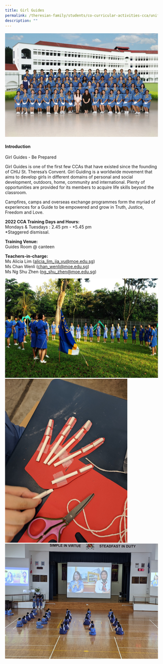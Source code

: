 ```yaml
---
title: Girl Guides
permalink: /theresian-family/students/co-curricular-activities-cca/uniform-groups/girl-guides/
description: ""
---
```

<img src="/images/gg.jpg">
<h4><strong>Introduction</strong></h4>
<p>Girl Guides - Be Prepared&nbsp;</p>
<p>Girl Guides is one of the first few CCAs that have existed since the founding of CHIJ St. Theresa&rsquo;s Convent. Girl Guiding is a worldwide movement that aims to develop girls in different domains of personal and social development, outdoors, home, community and international. Plenty of opportunities are provided for its members to acquire life skills beyond the classroom.&nbsp;</p>
<p>Campfires, camps and overseas exchange programmes form the myriad of experiences for a Guide to be empowered and grow in Truth, Justice, Freedom and Love.</p>
<p><strong>2022 CCA Training Days and Hours:</strong><br>Mondays &amp; Tuesdays : 2.45 pm - *5.45 pm&nbsp;<br />*Staggered dismissal.</p>
<p><strong>Training Venue:<br /></strong>Guides Room @ canteen</p>
<p><strong>Teachers-in-charge:<br /></strong>Ms Alicia Lim (<a href="mailto:alicia_lim_jia_yu@moe.edu.sg">alicia_lim_jia_yu@moe.edu.sg</a>)<br />Ms Chan Wenli (<a href="mailto:chan_wenli@moe.edu.sg">chan_wenli@moe.edu.sg</a>)<br />Ms Ng Shu Zhen (<a href="mailto:ng_shu_zhen@moe.edu.sg">ng_shu_zhen@moe.edu.sg</a>)</p>
<img src="/images/gg1.jpg"><br>
<img style="width: 80%;" src="/images/gg2.jpg"><br>
<img src="/images/gg3.jpg">